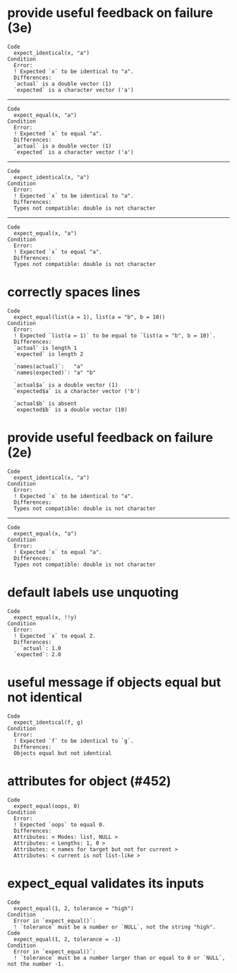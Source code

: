 # provide useful feedback on failure (3e)

    Code
      expect_identical(x, "a")
    Condition
      Error:
      ! Expected `x` to be identical to "a".
      Differences:
      `actual` is a double vector (1)
      `expected` is a character vector ('a')

---

    Code
      expect_equal(x, "a")
    Condition
      Error:
      ! Expected `x` to equal "a".
      Differences:
      `actual` is a double vector (1)
      `expected` is a character vector ('a')

---

    Code
      expect_identical(x, "a")
    Condition
      Error:
      ! Expected `x` to be identical to "a".
      Differences:
      Types not compatible: double is not character

---

    Code
      expect_equal(x, "a")
    Condition
      Error:
      ! Expected `x` to equal "a".
      Differences:
      Types not compatible: double is not character

# correctly spaces lines

    Code
      expect_equal(list(a = 1), list(a = "b", b = 10))
    Condition
      Error:
      ! Expected `list(a = 1)` to be equal to `list(a = "b", b = 10)`.
      Differences:
      `actual` is length 1
      `expected` is length 2
      
      `names(actual)`:   "a"    
      `names(expected)`: "a" "b"
      
      `actual$a` is a double vector (1)
      `expected$a` is a character vector ('b')
      
      `actual$b` is absent
      `expected$b` is a double vector (10)

# provide useful feedback on failure (2e)

    Code
      expect_identical(x, "a")
    Condition
      Error:
      ! Expected `x` to be identical to "a".
      Differences:
      Types not compatible: double is not character

---

    Code
      expect_equal(x, "a")
    Condition
      Error:
      ! Expected `x` to equal "a".
      Differences:
      Types not compatible: double is not character

# default labels use unquoting

    Code
      expect_equal(x, !!y)
    Condition
      Error:
      ! Expected `x` to equal 2.
      Differences:
        `actual`: 1.0
      `expected`: 2.0

# useful message if objects equal but not identical

    Code
      expect_identical(f, g)
    Condition
      Error:
      ! Expected `f` to be identical to `g`.
      Differences:
      Objects equal but not identical

# attributes for object (#452)

    Code
      expect_equal(oops, 0)
    Condition
      Error:
      ! Expected `oops` to equal 0.
      Differences:
      Attributes: < Modes: list, NULL >
      Attributes: < Lengths: 1, 0 >
      Attributes: < names for target but not for current >
      Attributes: < current is not list-like >

# expect_equal validates its inputs

    Code
      expect_equal(1, 2, tolerance = "high")
    Condition
      Error in `expect_equal()`:
      ! `tolerance` must be a number or `NULL`, not the string "high".
    Code
      expect_equal(1, 2, tolerance = -1)
    Condition
      Error in `expect_equal()`:
      ! `tolerance` must be a number larger than or equal to 0 or `NULL`, not the number -1.


